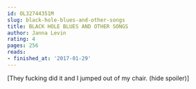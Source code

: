 ```yaml
---
id: OL32744351M
slug: black-hole-blues-and-other-songs
title: BLACK HOLE BLUES AND OTHER SONGS
author: Janna Levin
rating: 4
pages: 256
reads:
- finished_at: '2017-01-29'
---
```

[They fucking did it and I jumped out of my chair. <a class="jsHideSpoiler spoilerAction">(hide spoiler)</a>]
